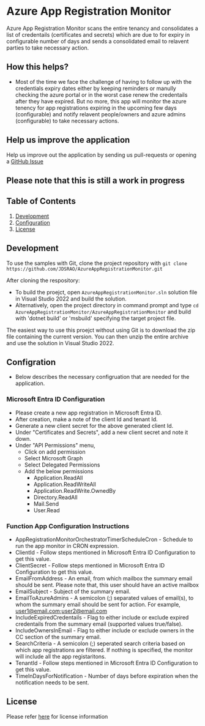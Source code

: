 ﻿# Azure App Registration Monitor

Azure App Registration Monitor scans the entire tenancy and consolidates a list of credentails (certificates and secrets) which are due to for expiry in configurable number of days and sends a consolidated email to relavent parties to take necessary action.

## How this helps?
- Most of the time we face the challenge of having to follow up with the credentials expiry dates either by keeping reminders or manully checking the azure portal or in the worst case renew the credentails after they have expired. But no more, this app will monitor the azure tenency for app registrations expiring in the upcoming few days (configurable) and notify relavent people/owners and azure admins (configurable) to take necessary actions.

## Help us improve the application
Help us improve out the application by sending us pull-requests or opening a [GitHub Issue](https://github.com/JDSRAO/FlatFileGenerator/issues)

## Please note that this is still a work in progress

## Table of Contents  
1. [Development](#development)
1. [Configuration](#configration) 
1. [License](#license)

## Development
To use the samples with Git, clone the project repository with `git clone https://github.com/JDSRAO/AzureAppRegistrationMonitor.git`

After cloning the respository:
* To build the proejct, open `AzureAppRegistrationMonitor.sln` solution file in Visual Studio 2022 and build the solution.
* Alternatively, open the project directory in command prompt and type ``` cd AzureAppRegistrationMonitor/AzureAppRegistrationMonitor ``` and build with 'dotnet build' or 'msbuild' specifying the target project file.

The easiest way to use this proejct without using Git is to download the zip file containing the current version. You can then unzip the entire archive and use the solution in Visual Studio 2022.

## Configration
- Below describes the necessary configruation that are needed for the application.

### Microsoft Entra ID Configuration
- Please create a new app registration in Microsoft Entra ID.
- After creation, make a note of the client Id and tenant Id.
- Generate a new client secret for the above generated client Id.
- Under "Certificates and Secrets", add a new client secret and note it down.
- Under "API Permissions" menu,
   - Click on add permission
	- Select Microsoft Graph
	- Select Delegated Permissions
	- Add the below permissions
	   - Application.ReadAll
		- Application.ReadWriteAll
		- Application.ReadWrite.OwnedBy
		- Directory.ReadAll
		- Mail.Send
		- User.Read

### Function App Configuration Instructions
- AppRegistrationMonitorOrchestratorTimerScheduleCron - Schedule to run the app monitor in CRON expression.
- ClientId - Follow steps mentioned in Microsoft Entra ID Configuration to get this value.
- ClientSecret - Follow steps mentioned in Microsoft Entra ID Configuration to get this value.
- EmailFromAddress - An email, from which mailbox the summary email should be sent. Please note that, this user should have an active mailbox
- EmailSubject - Subject of the summary email.
- EmailToAzureAdmins - A semicolon (;) separated values of email(s), to whom the summary email should be sent for action. For example, user1@email.com;user2@email.com
- IncludeExpiredCredentails - Flag to either include or exclude expired credentails from the summary email (supported values true/false).
- IncludeOwnersInEmail - Flag to either include or exclude owners in the CC section of the summary email.
- SearchCriteria - A semicolon (;) seperated search criteria based on which app registrations are filtered. If nothing is specified, the monitor will include all the app registaritons.
- TenantId - Follow steps mentioned in Microsoft Entra ID Configuration to get this value.
- TimeInDaysForNotification - Number of days before expiration when the notification needs to be sent.

## License
Please refer [here](LICENSE.txt) for license information
